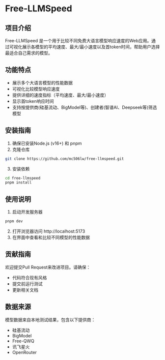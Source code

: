 # Free-LLMSpeed

## 项目介绍
Free-LLMSpeed 是一个用于比较不同免费大语言模型响应速度的Web应用。通过可视化展示各模型的平均速度、最大/最小速度以及首token时间，帮助用户选择最适合自己需求的模型。

## 功能特点
- 展示多个大语言模型的性能数据
- 可视化比较模型响应速度
- 提供详细的速度指标（平均速度、最大/最小速度）
- 显示首token响应时间
- 支持按提供商(硅基流动、BigModel等)、创建者(智谱AI、Deepseek等)筛选模型

## 安装指南
1. 确保已安装Node.js (v16+) 和 pnpm
2. 克隆仓库
```bash
git clone https://github.com/mc506lw/free-llmspeed.git
```
3. 安装依赖
```bash
cd free-llmspeed
pnpm install
```

## 使用说明
1. 启动开发服务器
```bash
pnpm dev
```
2. 打开浏览器访问 http://localhost:5173
3. 在界面中查看和比较不同模型的性能数据

## 贡献指南
欢迎提交Pull Request来改进项目。请确保：
- 代码符合现有风格
- 提交前运行测试
- 更新相关文档

## 数据来源
模型数据来自本地测试结果，包含以下提供商：
- 硅基流动
- BigModel
- Free-QWQ
- 讯飞星火
- OpenRouter